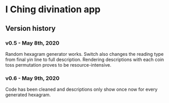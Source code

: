# I Ching divination app

## Version history

### v0.5 - May 8th, 2020

Random hexagram generator works. Switch also changes the reading type from final yin line to full description. Rendering descriptions with each coin toss permutation proves to be resource-intensive.

### v0.6 - May 9th, 2020

Code has been cleaned and descriptions only show once now for every generated hexagram.
